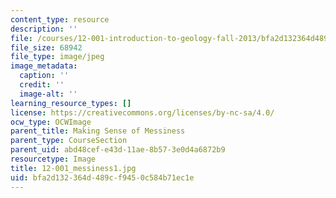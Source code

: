 ```yaml
---
content_type: resource
description: ''
file: /courses/12-001-introduction-to-geology-fall-2013/bfa2d132364d489cf9450c584b71ec1e_12-001_messiness1.jpg
file_size: 68942
file_type: image/jpeg
image_metadata:
  caption: ''
  credit: ''
  image-alt: ''
learning_resource_types: []
license: https://creativecommons.org/licenses/by-nc-sa/4.0/
ocw_type: OCWImage
parent_title: Making Sense of Messiness
parent_type: CourseSection
parent_uid: abd48cef-e43d-11ae-8b57-3e0d4a6872b9
resourcetype: Image
title: 12-001_messiness1.jpg
uid: bfa2d132-364d-489c-f945-0c584b71ec1e
---
```

